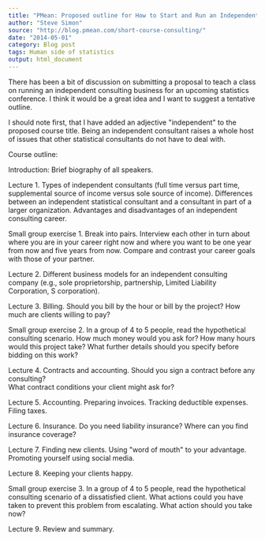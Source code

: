 ```yaml
---
title: "PMean: Proposed outline for How to Start and Run an Independent Statistical Consulting Business"
author: "Steve Simon"
source: "http://blog.pmean.com/short-course-consulting/"
date: "2014-05-01"
category: Blog post
tags: Human side of statistics
output: html_document
---
```


There has been a bit of discussion on submitting a proposal to teach a
class on running an independent consulting business for an upcoming
statistics conference. I think it would be a great idea and I want to
suggest a tentative outline.

<!---More--->

I should note first, that I have added an adjective "independent" to the
proposed course title. Being an independent consultant raises a whole
host of issues that other statistical consultants do not have to deal
with.

Course outline:

Introduction: Brief biography of all speakers.

Lecture 1. Types of independent consultants (full time versus part time,
supplemental source of income versus sole source of income). Differences
between an independent statistical consultant and a consultant in part
of a larger organization. Advantages and disadvantages of an independent
consulting career.

Small group exercise 1. Break into pairs. Interview each other in turn
about where you are in your career right now and where you want to be
one year from now and five years from now. Compare and contrast your
career goals with those of your partner.

Lecture 2. Different business models for an independent consulting
company (e.g., sole proprietorship, partnership, Limited Liability
Corporation, S corporation).

Lecture 3. Billing. Should you bill by the hour or bill by the project?
How much are clients willing to pay?

Small group exercise 2. In a group of 4 to 5 people, read the
hypothetical consulting scenario. How much money would you ask for? How
many hours would this project take? What further details should you
specify before bidding on this work?

Lecture 4. Contracts and accounting. Should you sign a contract before
any consulting?\
What contract conditions your client might ask for?

Lecture 5. Accounting. Preparing invoices. Tracking deductible expenses.
Filing taxes.

Lecture 6. Insurance. Do you need liability insurance? Where can you
find insurance coverage?

Lecture 7. Finding new clients. Using "word of mouth" to your advantage.
Promoting yourself using social media.

Lecture 8. Keeping your clients happy.

Small group exercise 3. In a group of 4 to 5 people, read the
hypothetical consulting scenario of a dissatisfied client. What actions
could you have taken to prevent this problem from escalating. What
action should you take now?

Lecture 9. Review and summary.


